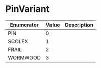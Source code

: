 # PinVariant

| Enumerator | Value | Description |
| ---------- | ----- | ----------- |
| PIN        | 0     |             |
| SCOLEX     | 1     |             |
| FRAIL      | 2     |             |
| WORMWOOD   | 3     |             |

